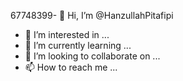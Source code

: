 67748399- 👋 Hi, I’m @HanzullahPitafipi
- 👀 I’m interested in ...
- 🌱 I’m currently learning ...
- 💞️ I’m looking to collaborate on ...
- 📫 How to reach me ...

<!---
HanzullahPitafipi/HanzullahPitafipi is a ✨ special ✨ repository because its `README.md` (this file) appears on your GitHub profile.
You can click the Preview link to take a look at your changes.
--->
